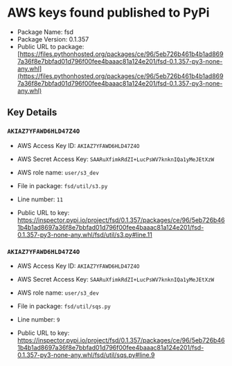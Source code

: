 # AWS keys found published to PyPi

* Package Name: fsd
* Package Version: 0.1.357
* Public URL to package: [https://files.pythonhosted.org/packages/ce/96/5eb726b461b4b1ad8697a36f8e7bbfad01d796f00fee4baaac81a124e201/fsd-0.1.357-py3-none-any.whl](https://files.pythonhosted.org/packages/ce/96/5eb726b461b4b1ad8697a36f8e7bbfad01d796f00fee4baaac81a124e201/fsd-0.1.357-py3-none-any.whl)

## Key Details

### `AKIAZ7YFAWD6HLD47Z4O`

* AWS Access Key ID: `AKIAZ7YFAWD6HLD47Z4O`
* AWS Secret Access Key: `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` 
* AWS role name: `user/s3_dev`
* File in package: `fsd/util/s3.py`
* Line number: `11`

* Public URL to key: https://inspector.pypi.io/project/fsd/0.1.357/packages/ce/96/5eb726b461b4b1ad8697a36f8e7bbfad01d796f00fee4baaac81a124e201/fsd-0.1.357-py3-none-any.whl/fsd/util/s3.py#line.11



### `AKIAZ7YFAWD6HLD47Z4O`

* AWS Access Key ID: `AKIAZ7YFAWD6HLD47Z4O`
* AWS Secret Access Key: `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` 
* AWS role name: `user/s3_dev`
* File in package: `fsd/util/sqs.py`
* Line number: `9`

* Public URL to key: https://inspector.pypi.io/project/fsd/0.1.357/packages/ce/96/5eb726b461b4b1ad8697a36f8e7bbfad01d796f00fee4baaac81a124e201/fsd-0.1.357-py3-none-any.whl/fsd/util/sqs.py#line.9


